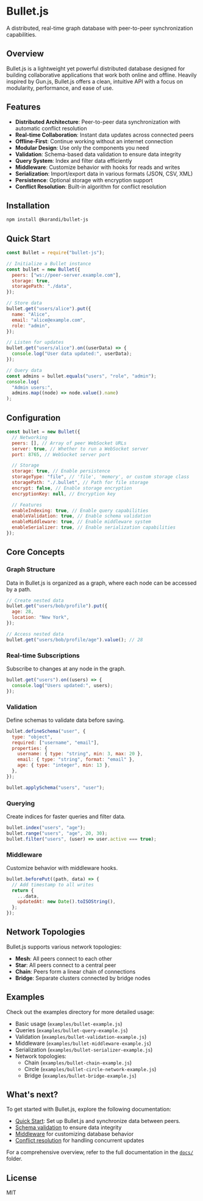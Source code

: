 # Bullet.js

A distributed, real-time graph database with peer-to-peer synchronization capabilities.

## Overview

Bullet.js is a lightweight yet powerful distributed database designed for building collaborative applications that work both online and offline. Heavily inspired by Gun.js, Bullet.js offers a clean, intuitive API with a focus on modularity, performance, and ease of use.

## Features

- **Distributed Architecture**: Peer-to-peer data synchronization with automatic conflict resolution
- **Real-time Collaboration**: Instant data updates across connected peers
- **Offline-First**: Continue working without an internet connection
- **Modular Design**: Use only the components you need
- **Validation**: Schema-based data validation to ensure data integrity
- **Query System**: Index and filter data efficiently
- **Middleware**: Customize behavior with hooks for reads and writes
- **Serialization**: Import/export data in various formats (JSON, CSV, XML)
- **Persistence**: Optional storage with encryption support
- **Conflict Resolution**: Built-in algorithm for conflict resolution

## Installation

```bash
npm install @korandi/bullet-js
```

## Quick Start

```javascript
const Bullet = require("bullet-js");

// Initialize a Bullet instance
const bullet = new Bullet({
  peers: ["ws://peer-server.example.com"],
  storage: true,
  storagePath: "./data",
});

// Store data
bullet.get("users/alice").put({
  name: "Alice",
  email: "alice@example.com",
  role: "admin",
});

// Listen for updates
bullet.get("users/alice").on((userData) => {
  console.log("User data updated:", userData);
});

// Query data
const admins = bullet.equals("users", "role", "admin");
console.log(
  "Admin users:",
  admins.map((node) => node.value().name)
);
```

## Configuration

```javascript
const bullet = new Bullet({
  // Networking
  peers: [], // Array of peer WebSocket URLs
  server: true, // Whether to run a WebSocket server
  port: 8765, // WebSocket server port

  // Storage
  storage: true, // Enable persistence
  storageType: "file", // 'file', 'memory', or custom storage class
  storagePath: "./.bullet", // Path for file storage
  encrypt: false, // Enable storage encryption
  encryptionKey: null, // Encryption key

  // Features
  enableIndexing: true, // Enable query capabilities
  enableValidation: true, // Enable schema validation
  enableMiddleware: true, // Enable middleware system
  enableSerializer: true, // Enable serialization capabilities
});
```

## Core Concepts

### Graph Structure

Data in Bullet.js is organized as a graph, where each node can be accessed by a path.

```javascript
// Create nested data
bullet.get("users/bob/profile").put({
  age: 28,
  location: "New York",
});

// Access nested data
bullet.get("users/bob/profile/age").value(); // 28
```

### Real-time Subscriptions

Subscribe to changes at any node in the graph.

```javascript
bullet.get("users").on((users) => {
  console.log("Users updated:", users);
});
```

### Validation

Define schemas to validate data before saving.

```javascript
bullet.defineSchema("user", {
  type: "object",
  required: ["username", "email"],
  properties: {
    username: { type: "string", min: 3, max: 20 },
    email: { type: "string", format: "email" },
    age: { type: "integer", min: 13 },
  },
});

bullet.applySchema("users", "user");
```

### Querying

Create indices for faster queries and filter data.

```javascript
bullet.index("users", "age");
bullet.range("users", "age", 20, 30);
bullet.filter("users", (user) => user.active === true);
```

### Middleware

Customize behavior with middleware hooks.

```javascript
bullet.beforePut((path, data) => {
  // Add timestamp to all writes
  return {
    ...data,
    updatedAt: new Date().toISOString(),
  };
});
```

## Network Topologies

Bullet.js supports various network topologies:

- **Mesh**: All peers connect to each other
- **Star**: All peers connect to a central peer
- **Chain**: Peers form a linear chain of connections
- **Bridge**: Separate clusters connected by bridge nodes

## Examples

Check out the examples directory for more detailed usage:

- Basic usage (`examples/bullet-example.js`)
- Queries (`examples/bullet-query-example.js`)
- Validation (`examples/bullet-validation-example.js`)
- Middleware (`examples/bullet-middleware-example.js`)
- Serialization (`examples/bullet-serializer-example.js`)
- Network topologies:
  - Chain (`examples/bullet-chain-example.js`)
  - Circle (`examples/bullet-circle-network-example.js`)
  - Bridge (`examples/bullet-bridge-example.js`)

## What's next?

To get started with Bullet.js, explore the following documentation:

- [Quick Start](/docs/quick-start.md): Set up Bullet.js and synchronize data between peers.
- [Schema validation](/docs/validation.md) to ensure data integrity
- [Middleware](/docs/middleware.md) for customizing database behavior
- [Conflict resolution](/docs/conflict-resolution.md) for handling concurrent updates

For a comprehensive overview, refer to the full documentation in the [`docs/`](/docs) folder.

## License

MIT
